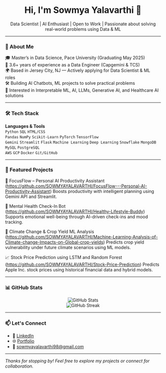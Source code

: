 <h1 align="center">Hi, I'm Sowmya Yalavarthi 👋</h1>
<p align="center">
   Data Scientist | AI Enthusiast | Open to Work | Passionate about solving real-world problems using Data & ML
</p>

---

### 🚀 About Me

🎓 Master’s in Data Science, Pace University (Graduating May 2025)  
💼 3.6+ years of experience as a Data Engineer (Capgemini & TCS)  
🌍 Based in Jersey City, NJ — Actively applying for Data Scientist & ML roles  
🛠️ Building AI Chatbots, ML projects to solve practical problems  
📌 Interested in Interpretable ML, AI, LLMs, Generative AI, and Healthcare AI solutions

---

### 🛠️ Tech Stack

**Languages & Tools**  
`Python` `SQL`  `HTML/CSS`  
`Pandas` `NumPy` `Scikit-Learn` `PyTorch` `TensorFlow`  
`Gemini` `Streamlit`  `Flask`  `Machine Learning` `Deep Learning`
`Snowflake` `MongoDB` `MySQL` `PostgreSQL`  
`AWS` `GCP` `Docker` `Git/GitHub`  

---

### 📌 Featured Projects


  🎯 FocusFlow – Personal AI Productivity Assistant (https://github.com/SOWMYAYALAVARTHI/FocusFlow---Personal-AI-Productivity-Assistant)
Boosts productivity with intelligent planning using Gemini API and Streamlit.

🧠 Mental Health Check-In Bot (https://github.com/SOWMYAYALAVARTHI/Healthy-Lifestyle-Buddy)
Supports emotional well-being through AI-driven check-ins and mood tracking.

🌾 Climate Change & Crop Yield ML Analysis (https://github.com/SOWMYAYALAVARTHI/Machine-Learning-Analysis-of-Climate-change-Impacts-on-Global-crop-yields)
Predicts crop yield vulnerability under future climate scenarios using ML models.

📈 Stock Price Prediction using LSTM and Random Forest (https://github.com/SOWMYAYALAVARTHI/Stock-Price-Prediction) 
Predicts Apple Inc. stock prices using historical financial data and hybrid models.

---

### 📊 GitHub Stats

<p align="center">
  <img src="https://github-readme-stats.vercel.app/api?username=SOWMYAYALAVARTHI&show_icons=true&theme=radical" alt="GitHub Stats" />
  <br>
  <img src="https://github-readme-streak-stats.herokuapp.com/?user=SOWMYAYALAVARTHI&theme=radical" alt="GitHub Streak" />
</p>

---

### 📫 Let's Connect

- 💼 [LinkedIn](https://www.linkedin.com/in/sowmya-yalavarthi/)
- 🌐 [Portfolio](https://sowmyayalavarthi.netlify.app/) 
- 📧 sowmyayalavarthi98@gmail.com

---

*Thanks for stopping by! Feel free to explore my projects or connect for collaboration.*
